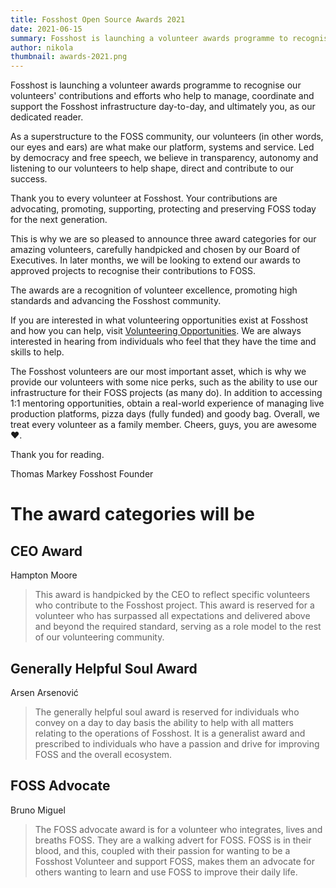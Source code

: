 ```yaml
---
title: Fosshost Open Source Awards 2021
date: 2021-06-15
summary: Fosshost is launching a volunteer awards programme to recognise the individual contributions and efforts of our volunteers
author: nikola
thumbnail: awards-2021.png
---
```


Fosshost is launching a volunteer awards programme to recognise our volunteers' contributions and efforts who help to manage, coordinate and support the Fosshost infrastructure day-to-day, and ultimately you, as our dedicated reader.

As a superstructure to the FOSS community, our volunteers (in other words, our eyes and ears) are what make our platform, systems and service. Led by democracy and free speech, we believe in transparency, autonomy and listening to our volunteers to help shape, direct and contribute to our success.

Thank you to every volunteer at Fosshost. Your contributions are advocating, promoting, supporting, protecting and preserving FOSS today for the next generation.

This is why we are so pleased to announce three award categories for our amazing volunteers, carefully handpicked and chosen by our Board of Executives. In later months, we will be looking to extend our awards to approved projects to recognise their contributions to FOSS.

The awards are a recognition of volunteer excellence, promoting high standards and advancing the Fosshost community.

If you are interested in what volunteering opportunities exist at Fosshost and how you can help, visit [Volunteering Opportunities](https://docs.fosshost.org/en/home/volunteering-opportunities). We are always interested in hearing from individuals who feel that they have the time and skills to help.

The Fosshost volunteers are our most important asset, which is why we provide our volunteers with some nice perks, such as the ability to use our infrastructure for their FOSS projects (as many do). In addition to accessing 1:1 mentoring opportunities, obtain a real-world experience of managing live production platforms, pizza days (fully funded) and goody bag. Overall, we treat every volunteer as a family member. Cheers, guys, you are awesome ❤️.

Thank you for reading.

Thomas Markey
Fosshost Founder

# The award categories will be

## CEO Award

Hampton Moore

> This award is handpicked by the CEO to reflect specific volunteers who contribute to the Fosshost project. This award is reserved for a volunteer who has surpassed all expectations and delivered above and beyond the required standard, serving as a role model to the rest of our volunteering community.

## Generally Helpful Soul Award

Arsen Arsenović

> The generally helpful soul award is reserved for individuals who convey on a day to day basis the ability to help with all matters relating to the operations of Fosshost. It is a generalist award and prescribed to individuals who have a passion and drive for improving FOSS and the overall ecosystem.

## FOSS Advocate

Bruno Miguel

> The FOSS advocate award is for a volunteer who integrates, lives and breaths FOSS. They are a walking advert for FOSS. FOSS is in their blood, and this, coupled with their passion for wanting to be a Fosshost Volunteer and support FOSS, makes them an advocate for others wanting to learn and use FOSS to improve their daily life.
